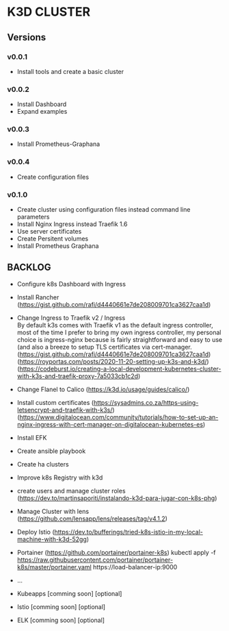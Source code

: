 # K3D CLUSTER

## Versions

### v0.0.1

* Install tools and create a basic cluster

### v0.0.2

* Install Dashboard
* Expand examples

### v0.0.3
* Install Prometheus-Graphana

### v0.0.4
* Create configuration files

### v0.1.0
* Create cluster using configuration files instead command line parameters
* Install Nginx Ingress instead Traefik 1.6
* Use server certificates
* Create Persitent volumes
* Install Prometheus Graphana

## BACKLOG

* Configure k8s Dashboard with Ingress
* Install Rancher (https://gist.github.com/rafi/d4440661e7de208009701ca3627caa1d)
* Change Ingress to Traefik v2 / Ingress    
By default k3s comes with Traefik v1 as the default ingress controller, most of the time I prefer to bring my own ingress controller, my personal choice is ingress-nginx because is fairly straightforward and easy to use (and also a breeze to setup TLS certificates via cert-manager. (https://gist.github.com/rafi/d4440661e7de208009701ca3627caa1d)(https://royportas.com/posts/2020-11-20-setting-up-k3s-and-k3d/) (https://codeburst.io/creating-a-local-development-kubernetes-cluster-with-k3s-and-traefik-proxy-7a5033cb1c2d)
* Change Flanel to Calico (https://k3d.io/usage/guides/calico/)
* Install custom certificates (https://sysadmins.co.za/https-using-letsencrypt-and-traefik-with-k3s/) (https://www.digitalocean.com/community/tutorials/how-to-set-up-an-nginx-ingress-with-cert-manager-on-digitalocean-kubernetes-es)
* Install EFK
* Create ansible playbook
* Create ha clusters
* Improve k8s Registry with k3d

* create users and manage cluster roles (https://dev.to/martinsaporiti/instalando-k3d-para-jugar-con-k8s-phg)
* Manage Cluster with lens (https://github.com/lensapp/lens/releases/tag/v4.1.2)
* Deploy Istio (https://dev.to/bufferings/tried-k8s-istio-in-my-local-machine-with-k3d-52gg)
* Portainer (https://github.com/portainer/portainer-k8s)
kubectl apply -f https://raw.githubusercontent.com/portainer/portainer-k8s/master/portainer.yaml
https://load-balancer-ip:9000
* ...
* Kubeapps [comming soon] [optional]
* Istio [comming soon] [optional]
* ELK [comming soon] [optional]